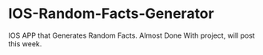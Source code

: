 # IOS-Random-Facts-Generator
IOS APP that Generates Random Facts. Almost Done With project, will post this week. 
